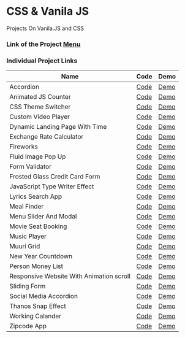 # CSS & Vanila JS

Projects On Vanila.JS and CSS

### Link of the Project [Menu](https://mridul2820.github.io/CSS-Vanila-JS-Projects/)

### Individual Project Links

| Name | Code | Demo |
| ----- | ----- | ----- |
| Accordion | [Code](https://github.com/Mridul2820/CSS-Vanila-JS-Projects/tree/master/Vanila-JS/accordion) | [Demo](https://mridul2820.github.io/CSS-Vanila-JS-Projects/Vanila-JS/accordion/index.html) |
| Animated JS Counter | [Code](https://github.com/Mridul2820/CSS-Vanila-JS-Projects/tree/master/Vanila-JS/animated-js-counter) | [Demo](https://mridul2820.github.io/CSS-Vanila-JS-Projects/Vanila-JS/animated-js-counter/index.html)|
| CSS Theme Switcher | [Code](https://github.com/Mridul2820/CSS-Vanila-JS-Projects/tree/master/Vanila-JS/css-theme-switcher) | [Demo](https://mridul2820.github.io/CSS-Vanila-JS-Projects/Vanila-JS/css-theme-switcher/index.html) |
| Custom Video Player | [Code](https://github.com/Mridul2820/CSS-Vanila-JS-Projects/tree/master/Vanila-JS/custom-video-player) |  [Demo](https://mridul2820.github.io/CSS-Vanila-JS-Projects/Vanila-JS/custom-video-player/index.html)
| Dynamic Landing Page With Time | [Code](https://github.com/Mridul2820/CSS-Vanila-JS-Projects/tree/master/Vanila-JS/dynamic-landing-page-with-time) | [Demo](https://mridul2820.github.io/CSS-Vanila-JS-Projects/Vanila-JS/dynamic-landing-page-with-time/index.html)
| Exchange Rate Calculator | [Code](https://github.com/Mridul2820/CSS-Vanila-JS-Projects/tree/master/Vanila-JS/exchange-rate-calculator) | [Demo](https://mridul2820.github.io/CSS-Vanila-JS-Projects/Vanila-JS/exchange-rate-calculator/index.html)
| Fireworks | [Code](https://github.com/Mridul2820/CSS-Vanila-JS-Projects/tree/master/Vanila-JS/fireworks) | [Demo](https://mridul2820.github.io/CSS-Vanila-JS-Projects/Vanila-JS/fireworks/fire.html) |
| Fluid Image Pop Up | [Code](https://github.com/Mridul2820/CSS-Vanila-JS-Projects/tree/master/Vanila-JS/fluid-image-popup) | [Demo](https://mridul2820.github.io/CSS-Vanila-JS-Projects/Vanila-JS/fluid-image-popup/index.html) |
| Form Validator | [Code](https://github.com/Mridul2820/CSS-Vanila-JS-Projects/tree/master/Vanila-JS/form-validator) | [Demo](https://mridul2820.github.io/CSS-Vanila-JS-Projects/Vanila-JS/form-validator/index.html) |
| Frosted Glass Credit Card Form | [Code](https://github.com/Mridul2820/CSS-Vanila-JS-Projects/tree/master/Vanila-JS/frosted-glass-credit-card-form) | [Demo](https://mridul2820.github.io/CSS-Vanila-JS-Projects/Vanila-JS/frosted-glass-credit-card-form/index.html) |
|  JavaScript Type Writer Effect | [Code](https://github.com/Mridul2820/CSS-Vanila-JS-Projects/tree/master/Vanila-JS/js-type-writer-effect) | [Demo](https://mridul2820.github.io/CSS-Vanila-JS-Projects/Vanila-JS/js-type-writer-effect/index.html) |
|  Lyrics Search App | [Code](https://github.com/Mridul2820/CSS-Vanila-JS-Projects/tree/master/Vanila-JS/lyrics-search-app) | [Demo](https://mridul2820.github.io/CSS-Vanila-JS-Projects/Vanila-JS/lyrics-search-app/index.html) |
| Meal Finder | [Code](https://github.com/Mridul2820/CSS-Vanila-JS-Projects/tree/master/Vanila-JS/meal-finder) | [Demo](https://mridul2820.github.io/CSS-Vanila-JS-Projects/Vanila-JS/meal-finder/index.html) |
| Menu Slider And Modal | [Code](https://github.com/Mridul2820/CSS-Vanila-JS-Projects/tree/master/Vanila-JS/menu-slider-and-modal) | [Demo](https://mridul2820.github.io/CSS-Vanila-JS-Projects/Vanila-JS/menu-slider-and-modal/index.html) |
| Movie Seat Booking | [Code](https://github.com/Mridul2820/CSS-Vanila-JS-Projects/tree/master/Vanila-JS/movie-seat-booking) | [Demo](https://mridul2820.github.io/CSS-Vanila-JS-Projects/Vanila-JS/movie-seat-booking/index.html) |
| Music Player | [Code](https://github.com/Mridul2820/CSS-Vanila-JS-Projects/tree/master/Vanila-JS/music-player) | [Demo](https://mridul2820.github.io/CSS-Vanila-JS-Projects/Vanila-JS/music-player/index.html) |
| Muuri Grid | [Code](https://github.com/Mridul2820/CSS-Vanila-JS-Projects/tree/master/Vanila-JS/muuri-grid) | [Demo](https://mridul2820.github.io/CSS-Vanila-JS-Projects/Vanila-JS/muuri-grid/index.html) |
| New Year Countdown | [Code](https://github.com/Mridul2820/CSS-Vanila-JS-Projects/tree/master/Vanila-JS/new-year-countdown) | [Demo](https://mridul2820.github.io/CSS-Vanila-JS-Projects/Vanila-JS/new-year-countdown/index.html) |
| Person Money List | [Code](https://github.com/Mridul2820/CSS-Vanila-JS-Projects/tree/master/Vanila-JS/person-money-list-DOM-array-methods) | [Demo](https://mridul2820.github.io/CSS-Vanila-JS-Projects/Vanila-JS/person-money-list-DOM-array-methods/index.html) |
| Responsive Website With Animation scroll | [Code](https://github.com/Mridul2820/CSS-Vanila-JS-Projects/tree/master/Vanila-JS/responsive-website-with-scroll-animtion) | [Demo](https://mridul2820.github.io/CSS-Vanila-JS-Projects/Vanila-JS/responsive-website-with-scroll-animtion/index.html) |
| Sliding Form | [Code](https://github.com/Mridul2820/CSS-Vanila-JS-Projects/tree/master/Vanila-JS/sliding-form) | [Demo](https://mridul2820.github.io/CSS-Vanila-JS-Projects/Vanila-JS/sliding-form/index.html) |
| Social Media Accordion | [Code](https://github.com/Mridul2820/CSS-Vanila-JS-Projects/tree/master/Vanila-JS/social-media-accordion) | [Demo](https://mridul2820.github.io/CSS-Vanila-JS-Projects/Vanila-JS/social-media-accordion/index.html) |
| Thanos Snap Effect | [Code](https://github.com/Mridul2820/CSS-Vanila-JS-Projects/tree/master/Vanila-JS/thanos-snap-effect) | [Demo](https://mridul2820.github.io/CSS-Vanila-JS-Projects/Vanila-JS/thanos-snap-effect/index.html) |
| Working Calander | [Code](https://github.com/Mridul2820/CSS-Vanila-JS-Projects/tree/master/Vanila-JS/working-calander) | [Demo](https://mridul2820.github.io/CSS-Vanila-JS-Projects/Vanila-JS/working-calander/index.html) |
| Zipcode App | [Code](https://github.com/Mridul2820/CSS-Vanila-JS-Projects/tree/master/Vanila-JS/zipcode-app) | [Demo](https://mridul2820.github.io/CSS-Vanila-JS-Projects/Vanila-JS/zipcode-app/index.html) |







